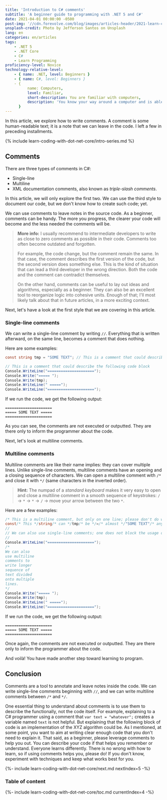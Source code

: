 ```yaml
---
title: 'Introduction to C# comments'
subtitle: 'A beginner guide to programming with .NET 5 and C#'
date: 2021-04-01 00:00:00 -0500
post-img: '//cdn.forevolve.com/blog/images/articles-header/2021-learn-coding-with-dot-net-core.png'
unsplash-credit: Photo by Jefferson Santos on Unsplash
lang: en
categories: en/articles
tags:
    - .NET 5
    - .NET Core
    - C#
    - Learn Programming
proficiency-level: Novice
technology-relative-level:
    - { name: .NET, level: Beginners }
    - { name: C#, level: Beginners }
    - {
          name: Computers,
          level: Familiar,
          short-description: You are familiar with computers,
          description: 'You know your way around a computer and is able to install a software, configure your OS, open a terminal, and perform other similar simple tasks.',
      }
---
```


In this article, we explore how to write comments.
A comment is some human-readable text; it is a note that we can leave in the code.
I left a few in preceding installments.

{% include learn-coding-with-dot-net-core/intro-series.md %}<!--more-->

## Comments

There are three types of comments in C#:

-   Single-line
-   Multiline
-   XML documentation comments, also known as _triple-slash comments_.

In this article, we will only explore the first two.
We can use the third style to document our code, but we don't know how to create such code; yet.

We can use comments to leave notes in the source code.
As a beginner, comments can be handy.
The more you progress, the clearer your code will become and the less needed the comments will be.

> **More info:** I usually recommend to intermediate developers to write as close to zero comments as possible in their code.
> Comments too often become outdated and forgotten.
>
> For example, the code change, but the comment remain the same.
> In that case, the comment describes the first version of the code, but the second version does something else.
> This is the kind of situation that can lead a third developer in the wrong direction.
> Both the code and the comment can contradict themselves.
>
> On the other hand, comments can be useful to lay out ideas and algorithms, especially as a beginner.
> They can also be an excellent tool to reorganize logic into cohesive units.
> Enough of that; I'll most likely talk about that in future articles, in a more exciting context.

Next, let's have a look at the first style that we are covering in this article.

### Single-line comments

We can write a single-line comment by writing `//`.
Everything that is written afterward, on the same line, becomes a comment that does nothing.

Here are some examples:

```csharp
const string tmp = "SOME TEXT"; // This is a comment that could describe this statement

// This is a comment that could describe the following code block
Console.WriteLine("=====================");
Console.Write("===== ");
Console.Write(tmp);
Console.WriteLine(" =====");
Console.WriteLine("=====================");
```

If we run the code, we get the following output:

```plaintext
=====================
===== SOME TEXT =====
=====================
```

As you can see, the comments are not executed or outputted. They are there only to inform the programmer about the code.

Next, let's look at multiline comments.

### Multiline comments

Multiline comments are like their name implies: they can cover multiple lines.
Unlike single-line comments, multiline comments have an opening and a closing sequence of characters.
We can open a multiline comment with `/*` and close it with `*/` (same characters in the inverted order).

> **Hint:** The numpad of a _standard keyboard_ makes it very easy to open and close a multiline comment in a smooth sequence of keystrokes: `/` -> `*` -> `*` -> `/` -> move your arrow between the two `*`.

Here are a few examples:

```csharp
/* This is a multiline comment, but only on one line; please don't do what I did with the following line in your code, it is just an example. */
const/* This */string/* can */tmp/* be */=/* almost */"SOME TEXT"/* anywhere, */;/* as long as you don't break any token */
//
// We can also use single-line comments; one does not block the usage of the other.
//
Console.WriteLine("=====================");
/*
We can also
use multiline
comments to
write longer
sequence of
text divided
onto multiple
lines.
*/
Console.Write("===== ");
Console.Write(tmp);
Console.WriteLine(" =====");
Console.WriteLine("=====================");
```

If we run the code, we get the following output:

```plaintext
=====================
===== SOME TEXT =====
=====================
```

Once again, the comments are not executed or outputted. They are there only to inform the programmer about the code.

And voilà! You have made another step toward learning to program.

## Conclusion

Comments are a tool to annotate and leave notes inside the code.
We can write single-line comments beginning with `//`, and we can write multiline comments between `/*` and `*/`.

One essential thing to understand about comments is to use them to describe the functionally, not the code itself.
For example, explaining to a C# programmer using a comment that `var text = "whatever";` creates a variable named `text` is not helpful.
But explaining that the following block of code is an implementation of the XYZ algorithm could be.
As I mentioned, at some point, you want to aim at writing clear enough code that you don't need to explain it.
That said, as a beginner, please leverage comments to help you out.
You can describe your code if that helps you remember or understand.
Everyone learns differently.
There is no wrong with how to learn, so if using comments helps you, please do!
If you don't know, experiment with techniques and keep what works best for you.

{%- include learn-coding-with-dot-net-core/next.md nextIndex=5 -%}

### Table of content

{%- include learn-coding-with-dot-net-core/toc.md currentIndex=4 -%}
